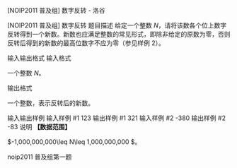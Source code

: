 



[NOIP2011 普及组] 数字反转 - 洛谷














[NOIP2011 普及组] 数字反转
题目描述
给定一个整数 $N$，请将该数各个位上数字反转得到一个新数。新数也应满足整数的常见形式，即除非给定的原数为零，否则反转后得到的新数的最高位数字不应为零（参见样例 2）。

输入输出格式
输入格式

一个整数 $N$。

输出格式

一个整数，表示反转后的新数。

输入输出样例
输入样例 #1
123
输出样例 #1
321
输入样例 #2
-380
输出样例 #2
-83
说明
**【数据范围】**

$-1,000,000,000\leq N\leq 1,000,000,000 $。

noip2011 普及组第一题







